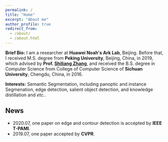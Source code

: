 ```yaml
---
permalink: /
title: "Home"
excerpt: "About me"
author_profile: true
redirect_from: 
  - /about/
  - /about.html
---
```


**Brief Bio:** I am a researcher at **Huawei Noah's Ark Lab**, Beijing. Before that, I received M.S. degree from **Peking University**, Beijing, China, in 2019, which advised by **Prof. [Shiliang Zhang](http://www.pkuvmc.com/)**, and received the B.S. degree in Computer Science from College of Computer Science of **Sichuan University**, Chengdu, China, in 2016.

**Interests:** Semantic Segmentation, including panoptic and instance Segmenation, edge detection, salient object detection, and knowledge distillation and *etc.*.


## News

- 2020.07, one paper on edge and contour detection is accepted by **IEEE T-PAMI**.
- 2019.07, one paper accepted by **CVPR**.